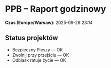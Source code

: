 # PPB – Raport godzinowy
**Czas (Europe/Warsaw):** 2025-09-26 23:14

## Status projektów
- Bezpieczny Pieszy — OK
- Zwolnij przy przejściu — OK
- Odblask ratuje życie — OK

